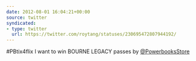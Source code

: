 ```yaml
---
date: 2012-08-01 16:04:21+00:00
source: twitter
syndicated:
- type: twitter
  url: https://twitter.com/roytang/statuses/230695472807944192/
---
```


#PBtix4flix I want to win BOURNE LEGACY passes by [@PowerbooksStore](https://twitter.com/PowerbooksStore/)